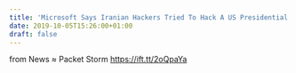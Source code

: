 ```yaml
---
title: 'Microsoft Says Iranian Hackers Tried To Hack A US Presidential Campaign'
date: 2019-10-05T15:26:00+01:00
draft: false
---
```


  
  
from News ≈ Packet Storm https://ift.tt/2oQpaYa
